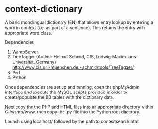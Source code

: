 # context-dictionary
A basic monolingual dictionary (EN) that allows entry lookup by entering a word in context (i.e. as part of a sentence). This returns the entry with appropriate word class.

Dependencies

1) WampServer<br/>
2) TreeTagger (Author: Helmut Schmid, CIS, Ludwig-Maximilians-Universität, Germany)<br/>
http://www.cis.uni-muenchen.de/~schmid/tools/TreeTagger/<br/>
3) Perl<br/>
4) Python

Once dependencies are set up and running, open the phpMyAdmin interface and execute the MySQL scripts provided in order to create/populate the DB tables with the dictionary data.

Next copy the the PHP and HTML files into an appropriate directory within C:/wamp/www, then copy the .py file into the Python root directory.

Launch using localhost/ followed by the path to contextsearch.html
